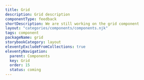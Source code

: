 ```yaml
---
title: Grid
description: Grid description
componentType: feedback
shortDescription: We are still working on the grid component
layout: "categories/components/components.njk"
tags: component
packageName: grid
storybookCategory: layout
eleventyExcludeFromCollections: true
eleventyNavigation:
  parent: Components
  key: Grid
  order: 15
  status: coming
---
```


